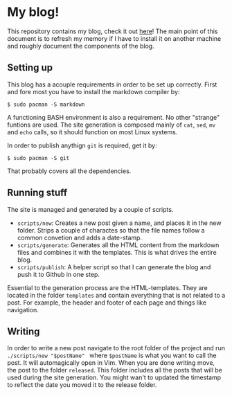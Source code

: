 # My blog!

This repository contains my blog, check it out [here](http://filimon-danopoulos.github.io/)! 
The main point of this document is to refresh my memory if I have to install it on another machine and 
roughly document the components of the blog.
 
## Setting up

This blog has a acouple requirements in order to be set up correctly. 
First and fore most you have to install the markdown compiler by: 

    $ sudo pacman -S markdown
   
A functioning BASH environment is also a requirement. No other "strange" funtions are used.
The site generation is composed mainly of `cat`, `sed`, `mv` and `echo` calls, so it should
function on most Linux systems.

In order to publish anythign `git` is required, get it by:

    $ sudo pacman -S git
    
That probably covers all the dependencies. 

## Running stuff

The site is managed and generated by a couple of scripts. 

* `scripts/new`: Creates a new post given a name, and places it in the new folder. Strips a couple of charactes so that the file names follow a common convetion and adds a date-stamp.
* `scripts/generate`: Generates all the HTML content from the markdown files and combines it with the templates. This is what drives the entire blog. 
* `scripts/publish`: A helper script so that I can generate the blog and push it to Github in one step.

Essential to the generation process are the HTML-templates. They are located in the folder `templates` and contain everything that is not related to a post. For example, the header and footer of each page and things like navigation.

## Writing 

In order to write a new post navigate to the root folder of the project and run `./scripts/new "$postName" ` where `$postName` is what you want to call the post. It will automagically open in Vim. When you are done writing move, the post to the folder `released`. This folder includes all the posts that will be used during the site generation. You might wan't to updated the timestamp to reflect the date you moved it to the release folder.
